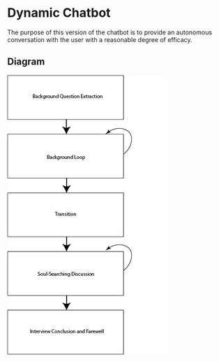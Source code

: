 # Dynamic Chatbot

The purpose of this version of the chatbot is to provide an autonomous conversation with the user with a reasonable degree of efficacy.

## Diagram

![Diagram](https://github.com/chrisrytting/cs673/blob/master/dynamic_chatbot/diagram.png?raw=true)
